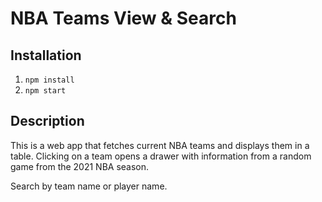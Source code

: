 # NBA Teams View & Search

## Installation

1. `npm install`
2. `npm start`

## Description
This is a web app that fetches current NBA teams and displays them in a table. Clicking on a team opens a drawer with information from a random game from the 2021 NBA season. 

Search by team name or player name.
